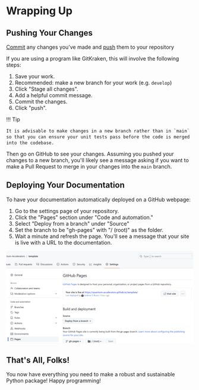 # Wrapping Up

## Pushing Your Changes

[Commit](https://github.com/git-guides/git-commit) any changes you've made and [push](https://github.com/git-guides/git-push) them to your repository

If you are using a program like GitKraken, this will involve the following steps:

1. Save your work.
2. Recommended: make a new branch for your work (e.g. `develop`)
3. Click "Stage all changes".
4. Add a helpful commit message.
5. Commit the changes.
6. Click "push".

!!! Tip

    It is advisable to make changes in a new branch rather than in `main` so that you can ensure your unit tests pass before the code is merged into the codebase.

Then go on GitHub to see your changes. Assuming you pushed your changes to a new branch, you'll likely see a message asking if you want to make a Pull Request to merge in your changes into the `main` branch.

## Deploying Your Documentation

To have your documentation automatically deployed on a GitHub webpage:

1. Go to the settings page of your repository.
2. Click the "Pages" section under "Code and automation."
3. Select "Deploy from a branch" under "Source"
4. Set the branch to be "gh-pages" with "/ (root)" as the folder.
5. Wait a minute and refresh the page. You'll see a message that your site is live with a URL to the documentation.

![](../media/deploy_docs.png)

## That's All, Folks!

You now have everything you need to make a robust and sustainable Python package! Happy programming!
